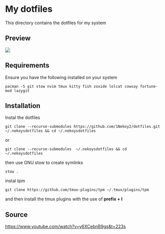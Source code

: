 # My dotfiles

This directory contains the dotfiles for my system

## Preview

<img src="https://github.com/1Nekoy2/dotfiles/blob/main/.github/preview.png">

## Requirements

Ensure you have the following installed on your system

```
pacman -S git stow nvim tmux kitty fish zoxide lolcat cowsay fortune-mod lazygit 
```

## Installation

Instal the dotfiles 
```
git clone --recurse-submodules https://github.com/1Nekoy2/dotfiles.git ~/.nekoysdotfiles && cd ~/.nekoysdotfiles
```
or
```
git clone --recurse-submodules  ~/.nekoysdotfiles && cd ~/.nekoysdotfiles
```

then use GNU stow to create symlinks

```
stow .
```

instal tpm
```
git clone https://github.com/tmux-plugins/tpm ~/.tmux/plugins/tpm
```
and then install the tmux plugins with the use of **prefix + I**
## Source

https://www.youtube.com/watch?v=y6XCebnB9gs&t=223s
